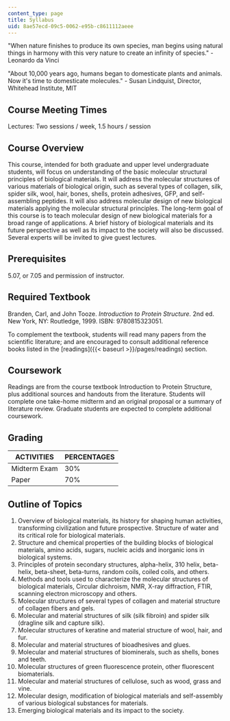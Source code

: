 ```yaml
---
content_type: page
title: Syllabus
uid: 8ae57ecd-09c5-0062-e95b-c8611112aeee
---
```


"When nature finishes to produce its own species, man begins using natural things in harmony with this very nature to create an infinity of species." - Leonardo da Vinci

"About 10,000 years ago, humans began to domesticate plants and animals. Now it's time to domesticate molecules." - Susan Lindquist, Director, Whitehead Institute, MIT

Course Meeting Times
--------------------

Lectures: Two sessions / week, 1.5 hours / session

Course Overview
---------------

This course, intended for both graduate and upper level undergraduate students, will focus on understanding of the basic molecular structural principles of biological materials. It will address the molecular structures of various materials of biological origin, such as several types of collagen, silk, spider silk, wool, hair, bones, shells, protein adhesives, GFP, and self-assembling peptides. It will also address molecular design of new biological materials applying the molecular structural principles. The long-term goal of this course is to teach molecular design of new biological materials for a broad range of applications. A brief history of biological materials and its future perspective as well as its impact to the society will also be discussed. Several experts will be invited to give guest lectures.

Prerequisites
-------------

5.07, or 7.05 and permission of instructor.

Required Textbook
-----------------

Branden, Carl, and John Tooze. _Introduction to Protein Structure._ 2nd ed. New York, NY: Routledge, 1999. ISBN: 9780815323051.

To complement the textbook, students will read many papers from the scientific literature; and are encouraged to consult additional reference books listed in the [readings]({{< baseurl >}}/pages/readings) section.

Coursework
----------

Readings are from the course textbook Introduction to Protein Structure, plus additional sources and handouts from the literature. Students will complete one take-home midterm and an original proposal or a summary of literature review. Graduate students are expected to complete additional coursework.

Grading
-------

| ACTIVITIES | PERCENTAGES |
| --- | --- |
| Midterm Exam | 30% |
| Paper | 70% 

Outline of Topics
-----------------

1.  Overview of biological materials, its history for shaping human activities, transforming civilization and future prospective. Structure of water and its critical role for biological materials.
2.  Structure and chemical properties of the building blocks of biological materials, amino acids, sugars, nucleic acids and inorganic ions in biological systems.
3.  Principles of protein secondary structures, alpha-helix, 310 helix, beta-helix, beta-sheet, beta-turns, random coils, coiled coils, and others.
4.  Methods and tools used to characterize the molecular structures of biological materials, Circular dichroism, NMR, X-ray diffraction, FTIR, scanning electron microscopy and others.
5.  Molecular structures of several types of collagen and material structure of collagen fibers and gels.
6.  Molecular and material structures of silk (silk fibroin) and spider silk (dragline silk and capture silk).
7.  Molecular structures of keratine and material structure of wool, hair, and fur.
8.  Molecular and material structures of bioadhesives and glues.
9.  Molecular and material structures of biominerals, such as shells, bones and teeth.
10.  Molecular structures of green fluorescence protein, other fluorescent biomaterials.
11.  Molecular and material structures of cellulose, such as wood, grass and vine.
12.  Molecular design, modification of biological materials and self-assembly of various biological substances for materials.
13.  Emerging biological materials and its impact to the society.